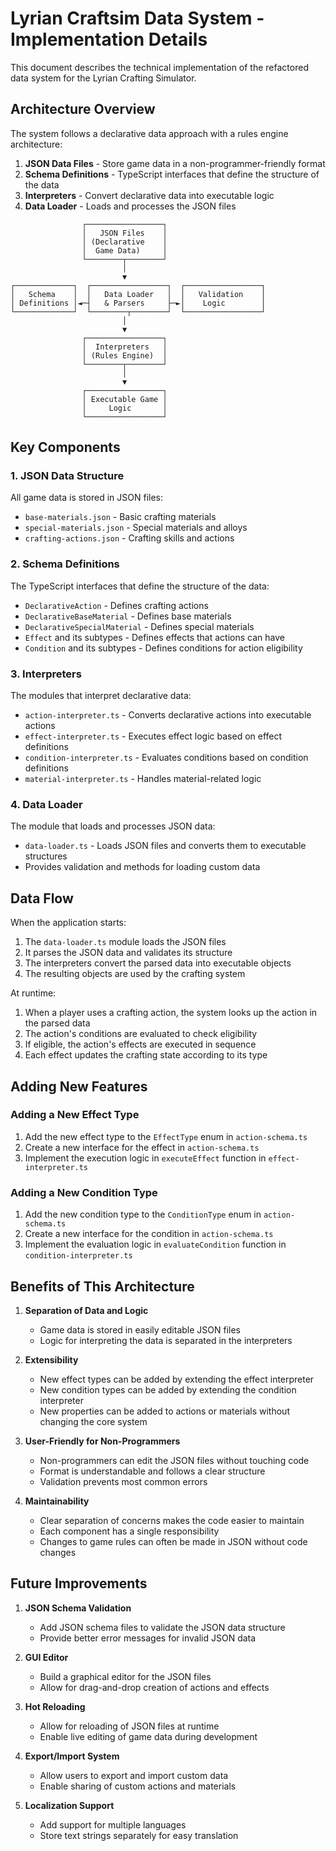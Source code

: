 # Lyrian Craftsim Data System - Implementation Details

This document describes the technical implementation of the refactored data system for the Lyrian Crafting Simulator.

## Architecture Overview

The system follows a declarative data approach with a rules engine architecture:

1. **JSON Data Files** - Store game data in a non-programmer-friendly format
2. **Schema Definitions** - TypeScript interfaces that define the structure of the data
3. **Interpreters** - Convert declarative data into executable logic
4. **Data Loader** - Loads and processes the JSON files

```
                ┌─────────────────┐
                │   JSON Files    │
                │ (Declarative    │
                │  Game Data)     │
                └────────┬────────┘
                         │
                         ▼
┌─────────────┐  ┌─────────────────┐  ┌─────────────────┐
│   Schema    │  │   Data Loader   │  │   Validation    │
│ Definitions │◄─┤   & Parsers     ├─►│    Logic        │
└─────────────┘  └────────┬────────┘  └─────────────────┘
                         │
                         ▼
                ┌─────────────────┐
                │  Interpreters   │
                │ (Rules Engine)  │
                └────────┬────────┘
                         │
                         ▼
                ┌─────────────────┐
                │ Executable Game │
                │     Logic       │
                └─────────────────┘
```

## Key Components

### 1. JSON Data Structure

All game data is stored in JSON files:
- `base-materials.json` - Basic crafting materials
- `special-materials.json` - Special materials and alloys
- `crafting-actions.json` - Crafting skills and actions

### 2. Schema Definitions

The TypeScript interfaces that define the structure of the data:
- `DeclarativeAction` - Defines crafting actions
- `DeclarativeBaseMaterial` - Defines base materials
- `DeclarativeSpecialMaterial` - Defines special materials
- `Effect` and its subtypes - Defines effects that actions can have
- `Condition` and its subtypes - Defines conditions for action eligibility

### 3. Interpreters

The modules that interpret declarative data:
- `action-interpreter.ts` - Converts declarative actions into executable actions
- `effect-interpreter.ts` - Executes effect logic based on effect definitions
- `condition-interpreter.ts` - Evaluates conditions based on condition definitions
- `material-interpreter.ts` - Handles material-related logic

### 4. Data Loader

The module that loads and processes JSON data:
- `data-loader.ts` - Loads JSON files and converts them to executable structures
- Provides validation and methods for loading custom data

## Data Flow

When the application starts:

1. The `data-loader.ts` module loads the JSON files
2. It parses the JSON data and validates its structure
3. The interpreters convert the parsed data into executable objects
4. The resulting objects are used by the crafting system

At runtime:
1. When a player uses a crafting action, the system looks up the action in the parsed data
2. The action's conditions are evaluated to check eligibility
3. If eligible, the action's effects are executed in sequence
4. Each effect updates the crafting state according to its type

## Adding New Features

### Adding a New Effect Type

1. Add the new effect type to the `EffectType` enum in `action-schema.ts`
2. Create a new interface for the effect in `action-schema.ts`
3. Implement the execution logic in `executeEffect` function in `effect-interpreter.ts`

### Adding a New Condition Type

1. Add the new condition type to the `ConditionType` enum in `action-schema.ts`
2. Create a new interface for the condition in `action-schema.ts`
3. Implement the evaluation logic in `evaluateCondition` function in `condition-interpreter.ts`

## Benefits of This Architecture

1. **Separation of Data and Logic**
   - Game data is stored in easily editable JSON files
   - Logic for interpreting the data is separated in the interpreters

2. **Extensibility**
   - New effect types can be added by extending the effect interpreter
   - New condition types can be added by extending the condition interpreter
   - New properties can be added to actions or materials without changing the core system

3. **User-Friendly for Non-Programmers**
   - Non-programmers can edit the JSON files without touching code
   - Format is understandable and follows a clear structure
   - Validation prevents most common errors

4. **Maintainability**
   - Clear separation of concerns makes the code easier to maintain
   - Each component has a single responsibility
   - Changes to game rules can often be made in JSON without code changes

## Future Improvements

1. **JSON Schema Validation**
   - Add JSON schema files to validate the JSON data structure
   - Provide better error messages for invalid JSON data

2. **GUI Editor**
   - Build a graphical editor for the JSON files
   - Allow for drag-and-drop creation of actions and effects

3. **Hot Reloading**
   - Allow for reloading of JSON files at runtime
   - Enable live editing of game data during development

4. **Export/Import System**
   - Allow users to export and import custom data
   - Enable sharing of custom actions and materials

5. **Localization Support**
   - Add support for multiple languages
   - Store text strings separately for easy translation
